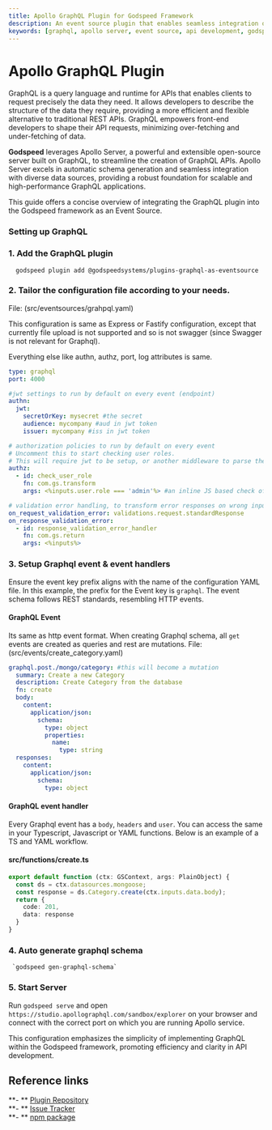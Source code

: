 ```yaml
---
title: Apollo GraphQL Plugin for Godspeed Framework
description: An event source plugin that enables seamless integration of GraphQL APIs using Apollo Server in Godspeed applications. Simplifies schema generation and integration with diverse data sources for scalable and high-performance GraphQL applications.
keywords: [graphql, apollo server, event source, api development, godspeed plugin, query language, schema generation, data integration, scalable applications, high performance]
---
```


# Apollo GraphQL Plugin

GraphQL is a query language and runtime for APIs that enables clients to request precisely the data they need. It allows developers to describe the structure of the data they require, providing a more efficient and flexible alternative to traditional REST APIs. GraphQL empowers front-end developers to shape their API requests, minimizing over-fetching and under-fetching of data.


**Godspeed** leverages Apollo Server, a powerful and extensible open-source server built on GraphQL, to streamline the creation of GraphQL APIs. Apollo Server excels in automatic schema generation and seamless integration with diverse data sources, providing a robust foundation for scalable and high-performance GraphQL applications.

This guide offers a concise overview of integrating the GraphQL plugin into the Godspeed framework as an Event Source.

### Setting up GraphQL

### 1. Add the GraphQL plugin

```
  godspeed plugin add @godspeedsystems/plugins-graphql-as-eventsource
```

### 2. Tailor the configuration file according to your needs.

 File: (src/eventsources/grahpql.yaml)

  This configuration is same as Express or Fastify configuration, except that currently file upload is not supported and so is not swagger (since Swagger is not relevant for Graphql). 

  Everything else like authn, authz, port, log attributes is same. 

  ```yaml
  type: graphql
  port: 4000

  #jwt settings to run by default on every event (endpoint)
  authn:
    jwt:
      secretOrKey: mysecret #the secret
      audience: mycompany #aud in jwt token
      issuer: mycompany #iss in jwt token

  # authorization policies to run by default on every event
  # Uncomment this to start checking user roles.
  # This will require jwt to be setup, or another middleware to parse the user information in inputs. Currently Graphql, Epress and Fastify support creating user object from JWT token in incoming request.
  authz:
    - id: check_user_role
      fn: com.gs.transform
      args: <%inputs.user.role === 'admin'%> #an inline JS based check of user role

  # validation error handling, to transform error responses on wrong input or response
  on_request_validation_error: validations.request.standardResponse
  on_response_validation_error:
    - id: response_validation_error_handler
      fn: com.gs.return
      args: <%inputs%>
  ```

### 3. Setup Graphql event & event handlers 

  Ensure the event key prefix aligns with the name of the configuration YAML file. In this example, the prefix for the Event key is `graphql`. The event schema follows REST standards, resembling HTTP events.

  #### GraphQL Event 
  Its same as http event format. When creating Graphql schema, all `get` events are created as queries and rest are mutations.
  File: (src/events/create_category.yaml)

  ```yaml
  graphql.post./mongo/category: #this will become a mutation
    summary: Create a new Category
    description: Create Category from the database
    fn: create
    body:
      content:
        application/json:
          schema:
            type: object
            properties:
              name:
                type: string
    responses:
      content:
        application/json:
          schema:
            type: object
  ```

  #### GraphQL event handler 

  Every Graphql event has a `body`, `headers` and `user`. You can access the same in your Typescript, Javascript or YAML functions. Below is an example of a TS and YAML workflow.

  #### src/functions/create.ts

  ```ts
  export default function (ctx: GSContext, args: PlainObject) {
    const ds = ctx.datasources.mongoose;
    const response = ds.Category.create(ctx.inputs.data.body);
    return {
      code: 201,
      data: response
    }
  }
  ```

<!-- ``` 
  summary: Find one via Mongoose from Mongodb
  tasks:
    - id: mongo_category_create
      fn: datasource.mongoose.SomeModel.findOne
      args: #as an array
        - name: mastersilv3r #search clause: First argument
        - 'name age' #The projection: second argument
        - {} # Options: the third argument
``` -->

### 4. Auto generate graphql schema
```
 `godspeed gen-graphql-schema`
```

### 5. Start Server

Run `godspeed serve` and open `https://studio.apollographql.com/sandbox/explorer` on your browser and connect with the correct port on which you are running Apollo service.

This configuration emphasizes the simplicity of implementing GraphQL within the Godspeed framework, promoting efficiency and clarity in API development.

## Reference links
**- ** [Plugin Repository](https://github.com/godspeedsystems/gs-plugins/tree/main/plugins/graphql-as-eventsource)   
**- ** [Issue Tracker](https://github.com/godspeedsystems/gs-plugins/issues)      
**- ** [npm package](https://www.npmjs.com/package/@godspeedsystems/plugins-graphql-as-eventsource)
